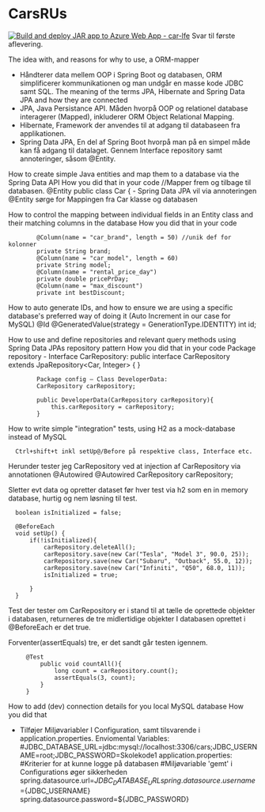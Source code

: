 # CarsRUs
[![Build and deploy JAR app to Azure Web App - car-lfe](https://github.com/LotteEliasson/CarsRUs/actions/workflows/master_car-lfe.yml/badge.svg)](https://github.com/LotteEliasson/CarsRUs/actions/workflows/master_car-lfe.yml)
Svar til første aflevering.


The idea with, and reasons for why to use, a ORM-mapper
-	Håndterer data mellem OOP i Spring Boot og databasen, ORM simplificerer kommunikationen og man undgår en masse kode JDBC samt SQL. 
The meaning of the terms JPA, Hibernate and Spring Data JPA and how they are connected
-	JPA, Java Persistance API. Måden hvorpå OOP og relationel database interagerer (Mapped), inkluderer ORM Object Relational Mapping.
-	Hibernate, Framework der anvendes til at adgang til databaseen fra applikationen.
-	Spring Data JPA, En del af Spring Boot hvorpå man på en simpel måde kan få adgang til datalaget. Gennem Interface repository samt annoteringer, såsom @Entity. 

How to create simple Java entities and map them to a database via the Spring Data API
   How you did that in your code
            //Mapper frem og tilbage til databasen.
            @Entity
            public class Car {
            -	Spring Data JPA vil via annoteringen @Entity sørge for Mappingen fra Car klasse og databasen

How to control the mapping between individual fields in an Entity class and their matching columns in the database
   How you did that in your code

            @Column(name = "car_brand", length = 50) //unik def for kolonner
            private String brand;
            @Column(name = "car_model", length = 60)
            private String model;
            @Column(name = "rental_price_day")
            private double pricePrDay;
            @Column(name = "max_discount")
            private int bestDiscount;

How to auto generate IDs, and how to ensure we are using a specific database's preferred way of doing it (Auto Increment in our case for  MySQL)
            @Id
            @GeneratedValue(strategy = GenerationType.IDENTITY)
            int id;

How to use and define repositories and relevant query methods using Spring Data JPAs repository pattern
   How you did that in your code
            Package repository  - Interface CarRepository:
            public interface CarRepository extends JpaRepository<Car, Integer> {
            }

            Package config – Class DeveloperData:
            CarRepository carRepository;
            
            public DeveloperData(CarRepository carRepository){
                this.carRepository = carRepository;
            }

How to write simple "integration" tests, using H2 as a mock-database instead of MySQL
   
      Ctrl+shift+t inkl setUp@/Before på respektive class, Interface etc.

Herunder tester jeg CarRepository ved at injection af CarRepository via annotationen @Autowired
      @Autowired
      CarRepository carRepository;

Sletter evt data og opretter dataset før hver test via h2 som en in memory database, hurtig og nem løsning til test.

      boolean isInitialized = false;
      
      @BeforeEach
      void setUp() {
          if(!isInitialized){
              carRepository.deleteAll();
              carRepository.save(new Car("Tesla", "Model 3", 90.0, 25));
              carRepository.save(new Car("Subaru", "Outback", 55.0, 12));
              carRepository.save(new Car("Infiniti", "Q50", 68.0, 11));
              isInitialized = true;
      
          }
      }


Test der tester om CarRepository er i stand til at tælle de oprettede objekter i databasen, returneres de tre midlertidige objekter I databasen oprettet i @BeforeEach er det true. 

Forventer(assertEquals) tre, er det sandt går testen igennem.

         @Test
             public void countAll(){
                 long count = carRepository.count();
                 assertEquals(3, count);
             }
         }


How to add (dev) connection details for you local MySQL database
   How you did that
-	Tilføjer Miljøvariabler I Configuration, samt tilsvarende i application.properties.
      Enviomental Variables:
 	          #JDBC_DATABASE_URL=jdbc:mysql://localhost:3306/cars;JDBC_USERNAME=root;JDBC_PASSWORD=Skolekode1
 	    application.properties:
 	         #Kriterier for at kunne logge på databasen
            #Miljøvariable 'gemt' i Configurations øger sikkerheden
            spring.datasource.url=${JDBC_DATABASE_URL}
            spring.datasource.username=${JDBC_USERNAME}
            spring.datasource.password=${JDBC_PASSWORD}
